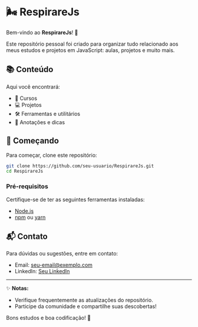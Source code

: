 # 🌬️ RespirareJs

Bem-vindo ao **RespirareJs**! 🎉

Este repositório pessoal foi criado para organizar tudo relacionado aos meus estudos e projetos em JavaScript: aulas, projetos e muito mais.

## 📚 Conteúdo

Aqui você encontrará:

- 📖 Cursos
- 💻 Projetos
- 🛠️ Ferramentas e utilitários
- 📝 Anotações e dicas

## 🚀 Começando

Para começar, clone este repositório:

```bash
git clone https://github.com/seu-usuario/RespirareJs.git
cd RespirareJs
```
### Pré-requisitos

Certifique-se de ter as seguintes ferramentas instaladas:

- [Node.js](https://nodejs.org/)
- [npm](https://www.npmjs.com/) ou [yarn](https://yarnpkg.com/)

## 📬 Contato

Para dúvidas ou sugestões, entre em contato:

- Email: [seu-email@exemplo.com](mailto:riionansr@gmail.com)
- LinkedIn: [Seu LinkedIn](https://www.linkedin.com/in/ryotruuser/)

---

✨ **Notas:**
- Verifique frequentemente as atualizações do repositório.
- Participe da comunidade e compartilhe suas descobertas!

Bons estudos e boa codificação! 🚀
